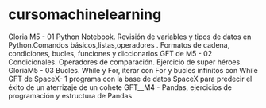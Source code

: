 # cursomachinelearning
Gloria M5 - 01 Python Notebook. 
  Revisión de variables y tipos de datos en Python.Comandos básicos,listas,operadores . Formatos de cadena, condiciones, bucles, funciones y diccionarios
GFT de M5 - 02 Condicionales. 
  Operadores de comparación. Ejercicio de super héroes.
GloriaM5 - 03 Bucles. 
  While y For, iterar con For y bucles infinitos con While
GFT de SpaceX- 1 programa con la base de datos SpaceX para predecir el éxito de un aterrizaje de un cohete
GFT__M4 - Pandas, ejercicios de programación y estructura de Pandas

